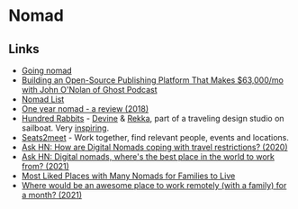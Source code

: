 # Nomad

## Links

- [Going nomad](https://krausefx.com/blog/going-nomad)
- [Building an Open-Source Publishing Platform That Makes \$63,000/mo with John O'Nolan of Ghost Podcast](https://www.indiehackers.com/podcast/007-john-onolan-of-ghost)
- [Nomad List](https://nomadlist.com)
- [One year nomad - a review (2018)](https://krausefx.com/blog/one-year-nomad)
- [Hundred Rabbits](https://100r.co/) - [Devine](http://xxiivv.com/) & [Rekka](http://kokorobot.ca/), part of a traveling design studio on sailboat. Very [inspiring](https://www.youtube.com/channel/UCzdg4pZb-viC3EdA1zxRl4A).
- [Seats2meet](https://www.seats2meet.com/) - Work together, find relevant people, events and locations.
- [Ask HN: How are Digital Nomads coping with travel restrictions? (2020)](https://news.ycombinator.com/item?id=24867241)
- [Ask HN: Digital nomads, where's the best place in the world to work from? (2021)](https://news.ycombinator.com/item?id=27129943)
- [Most Liked Places with Many Nomads for Families to Live](https://nomadlist.com/most-liked-places-with-many-nomads-for-families-to-live)
- [Where would be an awesome place to work remotely (with a family) for a month? (2021)](https://twitter.com/Austen/status/1419332623420198919)
